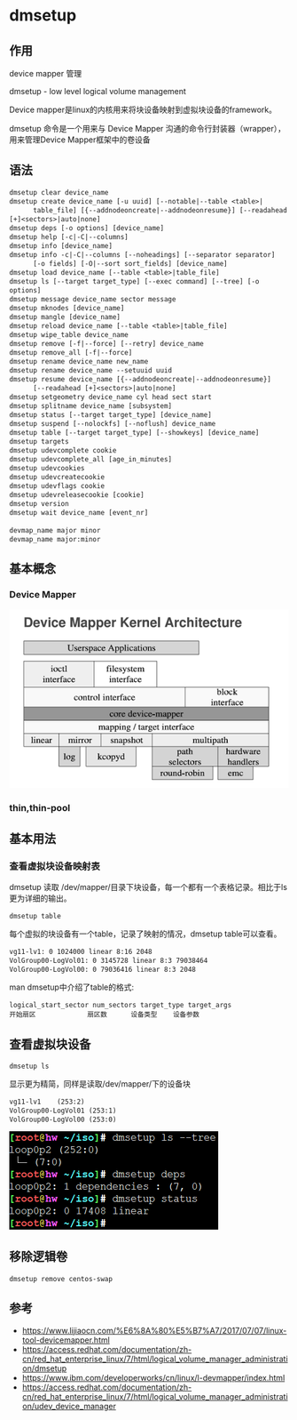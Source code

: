 # dmsetup

## 作用

device mapper 管理

dmsetup - low level logical volume management

Device mapper是linux的内核用来将块设备映射到虚拟块设备的framework。

dmsetup 命令是一个用来与 Device Mapper 沟通的命令行封装器（wrapper），用来管理Device Mapper框架中的卷设备



## 语法

```
dmsetup clear device_name
dmsetup create device_name [-u uuid] [--notable|--table <table>|
      table_file] [{--addnodeoncreate|--addnodeonresume}] [--readahead [+]<sectors>|auto|none]
dmsetup deps [-o options] [device_name]
dmsetup help [-c|-C|--columns]
dmsetup info [device_name]
dmsetup info -c|-C|--columns [--noheadings] [--separator separator]
      [-o fields] [-O|--sort sort_fields] [device_name]
dmsetup load device_name [--table <table>|table_file]
dmsetup ls [--target target_type] [--exec command] [--tree] [-o options]
dmsetup message device_name sector message
dmsetup mknodes [device_name]
dmsetup mangle [device_name]
dmsetup reload device_name [--table <table>|table_file]
dmsetup wipe_table device_name
dmsetup remove [-f|--force] [--retry] device_name
dmsetup remove_all [-f|--force]
dmsetup rename device_name new_name
dmsetup rename device_name --setuuid uuid
dmsetup resume device_name [{--addnodeoncreate|--addnodeonresume}]
      [--readahead [+]<sectors>|auto|none]
dmsetup setgeometry device_name cyl head sect start
dmsetup splitname device_name [subsystem]
dmsetup status [--target target_type] [device_name]
dmsetup suspend [--nolockfs] [--noflush] device_name
dmsetup table [--target target_type] [--showkeys] [device_name]
dmsetup targets
dmsetup udevcomplete cookie
dmsetup udevcomplete_all [age_in_minutes]
dmsetup udevcookies
dmsetup udevcreatecookie
dmsetup udevflags cookie
dmsetup udevreleasecookie [cookie]
dmsetup version
dmsetup wait device_name [event_nr]

devmap_name major minor
devmap_name major:minor
```


## 基本概念

### Device Mapper

![20200206_205937_98](image/20200206_205937_98.png)

### thin,thin-pool


## 基本用法

### 查看虚拟块设备映射表

dmsetup 读取 /dev/mapper/目录下块设备，每一个都有一个表格记录。相比于ls更为详细的输出。

```
dmsetup table
```

每个虚拟的块设备有一个table，记录了映射的情况，dmsetup table可以查看。
```
vg11-lv1: 0 1024000 linear 8:16 2048
VolGroup00-LogVol01: 0 3145728 linear 8:3 79038464
VolGroup00-LogVol00: 0 79036416 linear 8:3 2048
```
man dmsetup中介绍了table的格式:
```
logical_start_sector num_sectors target_type target_args
开始扇区             扇区数      设备类型    设备参数
```

## 查看虚拟块设备

```
dmsetup ls
```

显示更为精简，同样是读取/dev/mapper/下的设备块

```
vg11-lv1	(253:2)
VolGroup00-LogVol01	(253:1)
VolGroup00-LogVol00	(253:0)
```

![20200206_205837_16](image/20200206_205837_16.png)

## 移除逻辑卷

```
dmsetup remove centos-swap
```



## 参考

* <https://www.lijiaocn.com/%E6%8A%80%E5%B7%A7/2017/07/07/linux-tool-devicemapper.html>
* <https://access.redhat.com/documentation/zh-cn/red_hat_enterprise_linux/7/html/logical_volume_manager_administration/dmsetup>
* <https://www.ibm.com/developerworks/cn/linux/l-devmapper/index.html>
* <https://access.redhat.com/documentation/zh-cn/red_hat_enterprise_linux/7/html/logical_volume_manager_administration/udev_device_manager>
